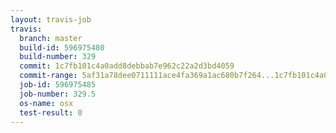 ```yaml
---
layout: travis-job
travis:
  branch: master
  build-id: 596975480
  build-number: 329
  commit: 1c7fb101c4a0add8debbab7e962c22a2d3bd4059
  commit-range: 5af31a78dee0711111ace4fa369a1ac680b7f264...1c7fb101c4a0add8debbab7e962c22a2d3bd4059
  job-id: 596975485
  job-number: 329.5
  os-name: osx
  test-result: 0
---
```

